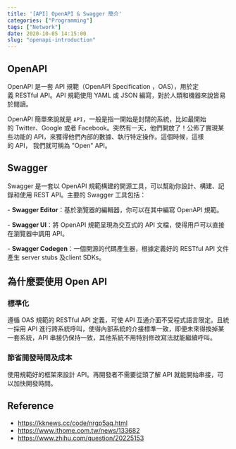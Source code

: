 ```yaml
---
title: '[API] OpenAPI & Swagger 簡介'
categories: ["Programming"]
tags: ["Network"]
date: 2020-10-05 14:15:00
slug: "openapi-introduction"
---
```


## OpenAPI
OpenAPI 是一套 API 規範（OpenAPI Specification ，OAS），用於定義 RESTful API。API 規範使用 YAML 或 JSON 編寫，對於人類和機器來說皆易於閱讀。
<!--more-->
OpenAPI 簡單來說就是 `API`，一般是指一開始是封閉的系統，比如最開始的 Twitter、Google 或者 Facebook。突然有一天，他們開放了！公佈了實現某些功能的 API，來獲得他們內部的數據、執行特定操作。這個時候，這樣的 API， 我們就可稱為 "Open" API。

## Swagger
Swagger 是一套以 OpenAPI 規範構建的開源工具，可以幫助你設計、構建、記錄和使用 REST API。主要的 Swagger 工具包括：

- **Swagger Editor**：基於瀏覽器的編輯器，你可以在其中編寫 OpenAPI 規範。

- **Swagger UI**：將 OpenAPI 規範呈現為交互式的 API 文檔，使得用戶可以直接在瀏覽器中調用 API。

- **Swagger Codegen**：一個開源的代碼產生器，根據定義好的 RESTful API 文件產生 server stubs 及client SDKs。

## 為什麼要使用 Open API

### 標準化
遵循 OAS 規範的 RESTful API 定義，可使 API 互通介面不受程式語言限定。且統一採用 API 進行跨系統呼叫，使得內部系統的介接標準一致，即便未來得換掉某一套系統，API 串接仍保持一致，其他系統不用特別修改寫法就能繼續呼叫。

### 節省開發時間及成本
使用規範好的框架來設計 API。再開發者不需要從頭了解 API 就能開始串接，可以加快開發時間。

## Reference
- https://kknews.cc/code/nrgp5aq.html
- https://www.ithome.com.tw/news/133682
- https://www.zhihu.com/question/20225153